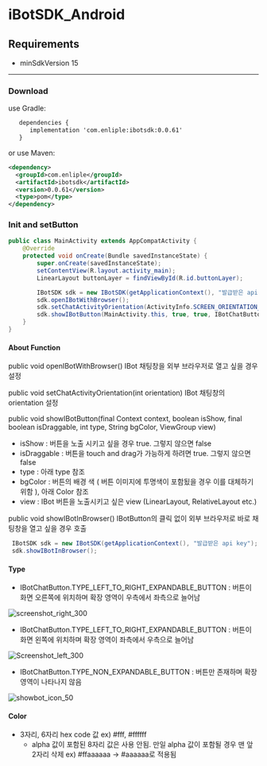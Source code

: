 # iBotSDK_Android

## Requirements
* minSdkVersion 15

---
### Download
use Gradle:

```xml
   dependencies {
      implementation 'com.enliple:ibotsdk:0.0.61'
   }
```
or use Maven:

```xml
<dependency>
  <groupId>com.enliple</groupId>
  <artifactId>ibotsdk</artifactId>
  <version>0.0.61</version>
  <type>pom</type>
</dependency>
```

### Init and setButton
```java
public class MainActivity extends AppCompatActivity {
    @Override
    protected void onCreate(Bundle savedInstanceState) {
        super.onCreate(savedInstanceState);
        setContentView(R.layout.activity_main);
        LinearLayout buttonLayer = findViewById(R.id.buttonLayer);

        IBotSDK sdk = new IBotSDK(getApplicationContext(), "발급받은 api key");
        sdk.openIBotWithBrowser();
        sdk.setChatActivityOrientation(ActivityInfo.SCREEN_ORIENTATION_PORTRAIT);
        sdk.showIBotButton(MainActivity.this, true, true, IBotChatButton.TYPE_RIGHT_TO_LEFT_EXPANDABLE_BUTTON, "#ffffff", buttonLayer);
    }
}
```
#### About Function
public void openIBotWithBrowser()
 IBot 채팅창을 외부 브라우저로 열고 싶을 경우 설정

public void setChatActivityOrientation(int orientation)
 IBot 채팅창의 orientation 설정

public void showIBotButton(final Context context, boolean isShow, final boolean isDraggable, int type, String bgColor, ViewGroup view)
 - isShow : 버튼을 노출 시키고 싶을 경우 true. 그렇지 않으면 false
 - isDraggable : 버튼을 touch and drag가 가능하게 하려면 true. 그렇지 않으면 false
 - type : 아래 type 참조
 - bgColor : 버튼의 배경 색 ( 버튼 이미지에 투명색이 포함됬을 경우 이를 대체하기 위함 ), 아래 Color 참조
 - view : IBot 버튼을 노출시키고 싶은 view (LinearLayout, RelativeLayout etc.)

public void showIBotInBrowser()
 IBotButton의 클릭 없이 외부 브라우저로 바로 채팅창을 열고 싶을 경우 호출

 ```java
  IBotSDK sdk = new IBotSDK(getApplicationContext(), "발급받은 api key");
  sdk.showIBotInBrowser();
```

#### Type
   - IBotChatButton.TYPE_LEFT_TO_RIGHT_EXPANDABLE_BUTTON : 버튼이 화면 오른쪽에 위치하며 확장 영역이 우측에서 좌측으로 늘어남

   ![screenshot_right_300](https://user-images.githubusercontent.com/56538133/66888820-00d12300-f01b-11e9-9cb8-2c62bd402b2e.jpg)
   - IBotChatButton.TYPE_LEFT_TO_RIGHT_EXPANDABLE_BUTTON : 버튼이 화면 왼쪽에 위치하며 확장 영역이 좌측에서 우측으로 늘어남

   ![Screenshot_left_300](https://user-images.githubusercontent.com/56538133/66888821-0169b980-f01b-11e9-81f8-dd9817720f9d.jpg)
   - IBotChatButton.TYPE_NON_EXPANDABLE_BUTTON : 버튼만 존재하며 확장영역이 나타나지 않음

   ![showbot_icon_50](https://user-images.githubusercontent.com/56538133/66888822-0169b980-f01b-11e9-8501-9540a4fc1408.png)


#### Color
  - 3자리, 6자리 hex code 값
    ex) #fff, #ffffff
    * alpha 값이 포함된 8자리 값은 사용 안됨. 만일 alpha 값이 포함될 경우 맨 앞 2자리 삭제
    ex) #ffaaaaaa -> #aaaaaa로 적용됨




